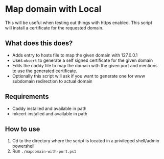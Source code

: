 # Map domain with Local

This will be useful when testing out things with https enabled. This script will install a certificate for the requested domain.

## What does this does?

- Adds entry to hosts file to map the given domain with 127.0.0.1
- Uses `mkcert` to generate a self signed certificate for the given domain
- Edits the caddy file to map the domain with the given port and mentions to use the generated certificate.
- Optionally this script will ask if you want to generate one for www subdomain redirection to actual domain


## Requirements
- Caddy installed and available in path
- mkcert installed and available in path

## How to use

1. Cd to the directory where the script is located in a privileged shell/admin powershell
2. Run `./mapdomain-with-port.ps1`